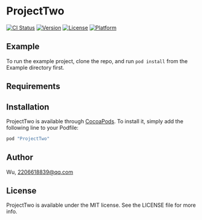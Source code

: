 # ProjectTwo

[![CI Status](http://img.shields.io/travis/Wu/ProjectTwo.svg?style=flat)](https://travis-ci.org/Wu/ProjectTwo)
[![Version](https://img.shields.io/cocoapods/v/ProjectTwo.svg?style=flat)](http://cocoapods.org/pods/ProjectTwo)
[![License](https://img.shields.io/cocoapods/l/ProjectTwo.svg?style=flat)](http://cocoapods.org/pods/ProjectTwo)
[![Platform](https://img.shields.io/cocoapods/p/ProjectTwo.svg?style=flat)](http://cocoapods.org/pods/ProjectTwo)

## Example

To run the example project, clone the repo, and run `pod install` from the Example directory first.

## Requirements

## Installation

ProjectTwo is available through [CocoaPods](http://cocoapods.org). To install
it, simply add the following line to your Podfile:

```ruby
pod "ProjectTwo"
```

## Author

Wu, 2206618839@qq.com

## License

ProjectTwo is available under the MIT license. See the LICENSE file for more info.
